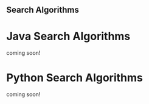 ## Search Algorithms

# Java Search Algorithms

coming soon!

# Python Search Algorithms

coming soon!
